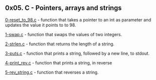 ## 0x05. C - Pointers, arrays and strings

[0-reset_to_98.c](./0-reset_to_98.c) - function that takes a pointer to an int as parameter and updates the value it points to to 98.

[1-swap.c](./1-swap.c) - function that swaps the values of two integers.

[2-strlen.c](./2-strlen.c) - function that returns the length of a string.

[3-puts.c](./3-puts.c) - function that prints a string, followed by a new line, to stdout.

[4-print_rev.c](./4-print_rev.c) -  function that prints a string, in reverse

[5-rev_string.c](./5-rev_string.c) - function that reverses a string.



